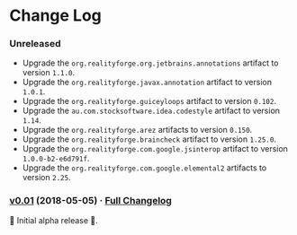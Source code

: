# Change Log

### Unreleased

* Upgrade the `org.realityforge.org.jetbrains.annotations` artifact to version `1.1.0`.
* Upgrade the `org.realityforge.javax.annotation` artifact to version `1.0.1`.
* Upgrade the `org.realityforge.guiceyloops` artifact to version `0.102`.
* Upgrade the `au.com.stocksoftware.idea.codestyle` artifact to version `1.14`.
* Upgrade the `org.realityforge.arez` artifacts to version `0.150`.
* Upgrade the `org.realityforge.braincheck` artifact to version `1.25.0`.
* Upgrade the `org.realityforge.com.google.jsinterop` artifact to version `1.0.0-b2-e6d791f`.
* Upgrade the `org.realityforge.com.google.elemental2` artifacts to version `2.25`.

### [v0.01](https://github.com/arez/arez-spytools/tree/v0.01) (2018-05-05) · [Full Changelog](https://github.com/arez/arez-spytools/compare/ebf754aa2709cbc9d8bb48e8461c3c20045b0aa6...v0.01)

 ‎🎉	Initial alpha release ‎🎉.
